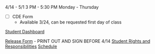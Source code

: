 4/14 - 5/1
3 PM - 5:30 PM
Monday - Thursday
- [ ] CDE Form
	- Available 3/24, can be requested first day of class

[Student Dashboard](https://allstar-driveschool.onlinedrivers.education/students/255785)

[Release Form](https://drive.google.com/file/d/1tXoP4pHPhSUeVNXlM1QTzplytVk2h6LI/view)
	- PRINT OUT AND SIGN BEFORE 4/14
[Student Rights and Responsibilities](https://www.in.gov/bmv/licenses-permits-ids/files/responsibilities-driver-ed-students.pdf)
[Schedule](https://docs.google.com/document/d/1CvFGcMcQWBbh6zfr1F3Tby6bOXwJcSJIt6H9eexiImA/edit?_ga=2.31734910.1593283372.1611611625-113837189.1554859220&tab=t.0)
